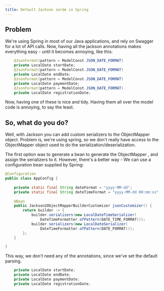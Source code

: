 ```yaml
---
title: Default Jackson serde in Spring
---
```

## Problem
We're using Spring in most of our Java applications, and rely on Swagger for a lot of API calls. Now, having all the jackson annotations makes everything easy - until it becomes annoying, like this:

```java
    @JsonFormat(pattern = ModelConst.JSON_DATE_FORMAT)
    private LocalDate startDate;
    @JsonFormat(pattern = ModelConst.JSON_DATE_FORMAT)
    private LocalDate endDate;
    @JsonFormat(pattern = ModelConst.JSON_DATE_FORMAT)
    private LocalDate paymentDate; 
    @JsonFormat(pattern = ModelConst.JSON_DATE_FORMAT)
    private LocalDate registrationDate; 
```

Now, having one of these is nice and tidy. Having them all over the model code is annoying, to say the least. 

## So, what do you do? 
Well, with Jackson you can add custom serializers to the ObjectMapper object. Problem is, we're using spring, so we don't really have access to the ObjectMapper object used to do the serialization/deserialization. 

The first option was to generate a bean to generate the ObjectMapper , and assign the serializers to it. However, there's a better way - We can use a configuration bean supplied by Spring:

```java
@Configuration
public class AppConfig {
 
    private static final String dateFormat = "yyyy-MM-dd";
    private static final String dateTimeFormat = "yyyy-MM-dd HH:mm:ss";
 
    @Bean
    public Jackson2ObjectMapperBuilderCustomizer jsonCustomizer() {
        return builder -> {
            builder.serializers(new LocalDateTimeSerializer(
                DateTimeFormatter.ofPattern(DATE_TIME_FORMAT)));
            builder.serializers(new LocalDateSerializer(
                DateTimeFormatter.ofPattern(DATE_FORMAT)));
        };
    }

}
```

This way, we don't need any of the annotations, since we've set the default parsing. 

```java
    private LocalDate startDate;
    private LocalDate endDate;
    private LocalDate paymentDate; 
    private LocalDate registrationDate; 
```